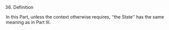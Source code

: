 36. Definition

In this Part, unless the context otherwise requires, ‘‘the State’’ has the same meaning as in Part III.

